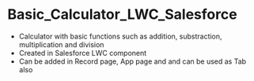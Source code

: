 # Basic_Calculator_LWC_Salesforce
* Calculator with basic functions such as addition, substraction, multiplication and division
* Created in Salesforce LWC component
* Can be added in Record page, App page and and can be used as Tab also
